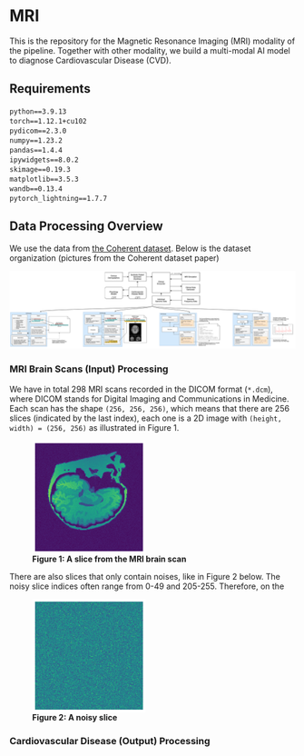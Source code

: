 #  MRI
This is the repository for the Magnetic Resonance Imaging (MRI) modality of the pipeline. Together with other modality, we build a multi-modal AI model to diagnose Cardiovascular Disease (CVD). 

## Requirements
`python==3.9.13`  
`torch==1.12.1+cu102`  
`pydicom==2.3.0`  
`numpy==1.23.2`  
`pandas==1.4.4`  
`ipywidgets==8.0.2`  
`skimage==0.19.3`  
`matplotlib==3.5.3`  
`wandb==0.13.4`  
`pytorch_lightning==1.7.7`  

## Data Processing Overview
We use the data from [the Coherent dataset](https://www.researchgate.net/publication/359859530_The_Coherent_Data_Set_Combining_Patient_Data_and_Imaging_in_a_Comprehensive_Synthetic_Health_Record). Below is the dataset organization (pictures from the Coherent dataset paper)

![](./images/dataset_organization.png)

### MRI Brain Scans (Input) Processing
We have in total 298 MRI scans recorded in the DICOM format (`*.dcm`), where DICOM stands for Digital Imaging and Communications in Medicine. Each scan has the shape `(256, 256, 256)`, which means that there are 256 slices (indicated by the last index), each one is a 2D image with `(height, width) = (256, 256)` as illustrated in Figure 1. 

<figure>
<img align = "center" src="./images/brain_slice.png" width="200" height="200" />
<figcaption><b>Figure 1: A slice from the MRI brain scan</b></figcaption>
</figure>

There are also slices that only contain noises, like in Figure 2 below. The noisy slice indices often range from 0-49 and 205-255. Therefore, on the  

<figure>
<img align = "center" src="./images/noisy_slice.png" width="200" height="200" />
<figcaption><b>Figure 2: A noisy slice</b></figcaption>
</figure>

### Cardiovascular Disease (Output) Processing
